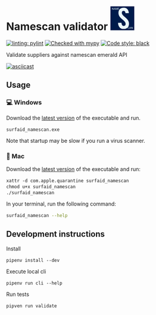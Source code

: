 # Namescan validator ![./resources/nmbrs_hibob.png](./resources/surfaid_namescan_64x64.png)

[![linting: pylint](https://img.shields.io/badge/linting-pylint-yellowgreen)](https://github.com/PyCQA/pylint)
[![Checked with mypy](http://www.mypy-lang.org/static/mypy_badge.svg)](http://mypy-lang.org/)
[![Code style: black](https://img.shields.io/badge/code%20style-black-000000.svg)](https://github.com/psf/black)

Validate suppliers against namescan emerald API

[![asciicast](https://asciinema.org/a/N66A8Q2CA0MbbB8MfCRQmBhgN.svg)](https://asciinema.org/a/N66A8Q2CA0MbbB8MfCRQmBhgN)

## Usage

### 💻 Windows

Download the [latest version](https://github.com/SurfAid/namescan/releases) of the executable and run.
```shell
surfaid_namescan.exe
````
Note that startup may be slow if you run a virus scanner.

### 🍏 Mac

Download the [latest version](https://github.com/SurfAid/namescan/releases) of the executable and run:

```shell
xattr -d com.apple.quarantine surfaid_namescan
chmod u+x surfaid_namescan
./surfaid_namescan
````

In your terminal, run the following command:

```bash
surfaid_namescan --help
```

## Development instructions

Install

```shell
pipenv install --dev
```

Execute local cli

```shell
pipenv run cli --help
```

Run tests

```shell
pipven run validate
```